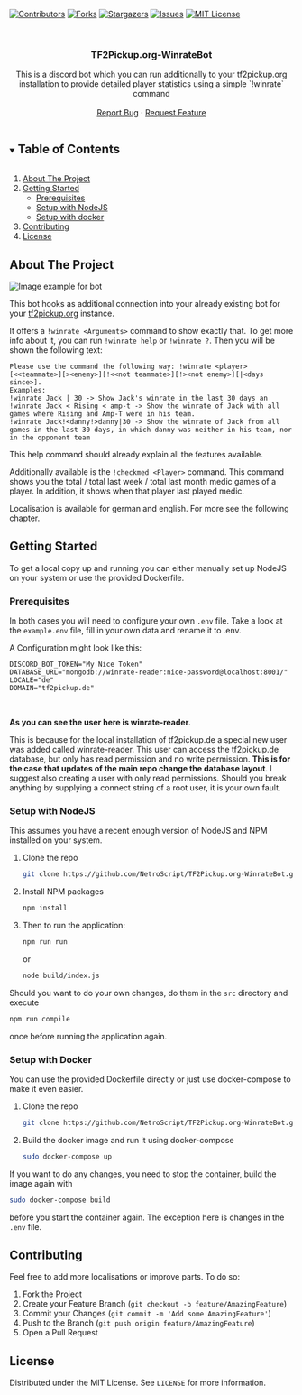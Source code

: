 [![Contributors][contributors-shield]][contributors-url]
[![Forks][forks-shield]][forks-url]
[![Stargazers][stars-shield]][stars-url]
[![Issues][issues-shield]][issues-url]
[![MIT License][license-shield]][license-url]



<!-- PROJECT LOGO -->
<br />
<p align="center">

   <h3 align="center">TF2Pickup.org-WinrateBot</h3>

  <p align="center">
    This is a discord bot which you can run additionally to your tf2pickup.org installation to provide detailed player statistics using a simple `!winrate` command
    <br />
    <br />
    <a href="https://github.com/NetroScript/TF2Pickup.org-WinrateBot/issues">Report Bug</a>
    ·
    <a href="https://github.com/NetroScript/TF2Pickup.org-WinrateBot/issues">Request Feature</a>
  </p>
</p>



<!-- TABLE OF CONTENTS -->
<details open="open">
  <summary><h2 style="display: inline-block">Table of Contents</h2></summary>
  <ol>
    <li>
      <a href="#about-the-project">About The Project</a>
    </li>
    <li>
      <a href="#getting-started">Getting Started</a>
      <ul>
        <li><a href="#prerequisites">Prerequisites</a></li>
        <li><a href="#setup-with-nodejs">Setup with NodeJS</a></li>
        <li><a href="#setup-with-docker">Setup with docker</a></li>
      </ul>
    </li>
    <li><a href="#contributing">Contributing</a></li>
    <li><a href="#license">License</a></li>
  </ol>
</details>



<!-- ABOUT THE PROJECT -->
## About The Project

![Image example for bot](https://i.imgur.com/gc7o1Kd.pnghttps://i.imgur.com/gc7o1Kd.png)

This bot hooks as additional connection into your already existing bot for your [tf2pickup.org](https://github.com/tf2pickup-org/server) instance.

It offers a `!winrate <Arguments>` command to show exactly that. To get more info about it, you can run `!winrate help` or `!winrate ?`. Then you will be shown the following text: 

```
Please use the command the following way: !winrate <player> [<<teammate>][><enemy>][!<<not teammate>][!><not enemy>][|<days since>].
Examples:
!winrate Jack | 30 -> Show Jack's winrate in the last 30 days an
!winrate Jack < Rising < amp-t -> Show the winrate of Jack with all games where Rising and Amp-T were in his team.
!winrate Jack!<danny!>danny|30 -> Show the winrate of Jack from all games in the last 30 days, in which danny was neither in his team, nor in the opponent team
```

This help command should already explain all the features available.

Additionally available is the `!checkmed <Player>` command. This command shows you the total / total last week / total last month medic games of a player. In addition, it shows when that player last played medic.

Localisation is available for german and english. For more see the following chapter.

<!-- GETTING STARTED -->
## Getting Started

To get a local copy up and running you can either manually set up NodeJS on your system or use the provided Dockerfile.

### Prerequisites

In both cases you will need to configure your own `.env` file. Take a look at the `example.env` file, fill in your own data and rename it to .env.

A Configuration might look like this:

```dotenv
DISCORD_BOT_TOKEN="My Nice Token"
DATABASE_URL="mongodb://winrate-reader:nice-password@localhost:8001/"
LOCALE="de"
DOMAIN="tf2pickup.de"
```

<br>

**As you can see the user here is winrate-reader**. 

This is because for the local installation of tf2pickup.de a special new user was added called winrate-reader. This user can access the tf2pickup.de database, but only has read permission and no write permission. **This is for the case that updates of the main repo change the database layout**. I suggest also creating a user with only read permissions. Should you break anything by supplying a connect string of a root user, it is your own fault.

### Setup with NodeJS

This assumes you have a recent enough version of NodeJS and NPM installed on your system.

1. Clone the repo
   ```sh
   git clone https://github.com/NetroScript/TF2Pickup.org-WinrateBot.git
   ```
2. Install NPM packages
   ```sh
   npm install
   ```
3. Then to run the application: 
   ```sh
   npm run run 
   ``` 
   or 
   ```sh
   node build/index.js
   ``` 
   
Should you want to do your own changes, do them in the `src` directory and execute

   ```sh
   npm run compile
   ``` 

once before running the application again.

### Setup with Docker

You can use the provided Dockerfile directly or just use docker-compose to make it even easier. 

1. Clone the repo
   ```sh
   git clone https://github.com/NetroScript/TF2Pickup.org-WinrateBot.git
   ```
2. Build the docker image and run it using docker-compose
   ```sh
   sudo docker-compose up
   ```
   
If you want to do any changes, you need to stop the container, build the image again with

   ```sh
   sudo docker-compose build
   ```

before you start the container again. The exception here is changes in the `.env` file.

<!-- CONTRIBUTING -->
## Contributing

Feel free to add more localisations or improve parts.
To do so:

1. Fork the Project
2. Create your Feature Branch (`git checkout -b feature/AmazingFeature`)
3. Commit your Changes (`git commit -m 'Add some AmazingFeature'`)
4. Push to the Branch (`git push origin feature/AmazingFeature`)
5. Open a Pull Request



<!-- LICENSE -->
## License

Distributed under the MIT License. See `LICENSE` for more information.



<!-- MARKDOWN LINKS & IMAGES -->
<!-- https://www.markdownguide.org/basic-syntax/#reference-style-links -->
[contributors-shield]: https://img.shields.io/github/contributors/NetroScript/TF2Pickup.org-WinrateBot.svg?style=for-the-badge
[contributors-url]: https://github.com/NetroScript/TF2Pickup.org-WinrateBot/graphs/contributors
[forks-shield]: https://img.shields.io/github/forks/NetroScript/TF2Pickup.org-WinrateBot.svg?style=for-the-badge
[forks-url]: https://github.com/NetroScript/TF2Pickup.org-WinrateBot/network/members
[stars-shield]: https://img.shields.io/github/stars/NetroScript/TF2Pickup.org-WinrateBot.svg?style=for-the-badge
[stars-url]: https://github.com/NetroScript/TF2Pickup.org-WinrateBot/stargazers
[issues-shield]: https://img.shields.io/github/issues/NetroScript/TF2Pickup.org-WinrateBot.svg?style=for-the-badge
[issues-url]: https://github.com/NetroScript/TF2Pickup.org-WinrateBot/issues
[license-shield]: https://img.shields.io/github/license/NetroScript/TF2Pickup.org-WinrateBot.svg?style=for-the-badge
[license-url]: https://github.com/NetroScript/TF2Pickup.org-WinrateBot/blob/master/LICENSE
